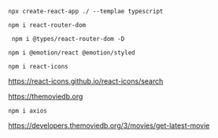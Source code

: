 `npx create-react-app ./ --templae typescript`

`npm i react-router-dom`

` npm i @types/react-router-dom -D`

`npm i @emotion/react @emotion/styled`

`npm i react-icons`

https://react-icons.github.io/react-icons/search

https://themoviedb.org

`npm i axios`

https://developers.themoviedb.org/3/movies/get-latest-movie